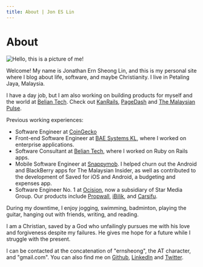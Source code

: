 ```yaml
---
title: About | Jon ES Lin
---
```


# About

<!--- Profile pic -->
<img src="/images/profile-pic.jpg" alt="Hello, this is a picture of me!" class="profile-image"/>

Welcome! My name is Jonathan Ern Sheong Lin, and this is my personal site where I blog about life, software, and maybe Christianity.
I live in Petaling Jaya, Malaysia.

I have a day job, but I am also working on building products for myself and the world at [Belian Tech](https://beliantech.com). Check out [KanRails](https://kanrails.com), [PageDash](https://www.pagedash.com) and [The Malaysian Pulse](https://themalaysianpulse.com).

Previous working experiences:

- Software Engineer at [CoinGecko](https://www.coingecko.com)
- Front-end Software Engineer at [BAE Systems KL](http://www.baesystems.com), where I worked on enterprise applications.
- Software Consultant at [Belian Tech](http://beliantech.com), where I worked on Ruby on Rails apps.
- Mobile Software Engineer at [Snappymob](https://www.snappymob.com). I helped churn out the Android and BlackBerry apps for The Malaysian Insider,
as well as contributed to the development of Saved for iOS and Android, a budgeting and expenses app.
- Software Engineer No. 1 at [Ocision](http://www.ocision.com), now a subsidiary of Star Media Group. Our products include [Propwall](http://www.propwall.com), [iBilik](http://www.ibilik.com), and [Carsifu](http://www.carsifu.my).

During my downtime, I enjoy jogging, swimming, badminton, playing the guitar, hanging out with friends, writing, and reading.

I am a Christian, saved by a God who unfailingly pursues me with his love and forgiveness despite my failures.
He gives me hope for a future while I struggle with the present.

I can be contacted at the concatenation of "ernsheong", the AT character, and "gmail.com".
You can also find me on [Github](https://github.com/ernsheong), [LinkedIn](https://my.linkedin.com/in/jonlinernsheong) and [Twitter](https://twitter.com/ernsheong).
